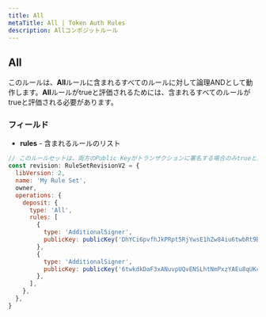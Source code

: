 ```yaml
---
title: All
metaTitle: All | Token Auth Rules
description: Allコンポジットルール
---
```


## All

このルールは、**All**ルールに含まれるすべてのルールに対して論理ANDとして動作します。**All**ルールがtrueと評価されるためには、含まれるすべてのルールがtrueと評価される必要があります。

### フィールド

- **rules** - 含まれるルールのリスト

```js
// このルールセットは、両方のPublic Keyがトランザクションに署名する場合のみtrueと評価されます。
const revision: RuleSetRevisionV2 = {
  libVersion: 2,
  name: 'My Rule Set',
  owner,
  operations: {
    deposit: {
      type: 'All',
      rules: [
        {
          type: 'AdditionalSigner',
          publicKey: publicKey('DhYCi6pvfhJkPRpt5RjYwsE1hZw84iu6twbRt9B6dYLV'),
        },
        {
          type: 'AdditionalSigner',
          publicKey: publicKey('6twkdkDaF3xANuvpUQvENSLhtNmPxzYAEu8qUKcVkWwy'),
        },
      ],
    },
  },
}
```